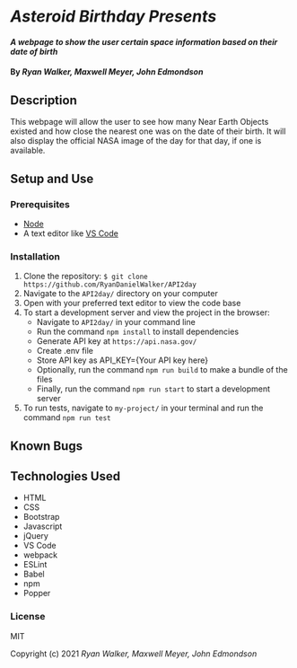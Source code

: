 # _Asteroid Birthday Presents_

#### _A webpage to show the user certain space information based on their date of birth_

#### By _Ryan Walker, Maxwell Meyer, John Edmondson_

## Description
This webpage will allow the user to see how many Near Earth Objects existed and how close the nearest one was on the date of their birth. It will also display the official NASA image of the day for that day, if one is available.


## Setup and Use

### Prerequisites
* [Node](https://nodejs.org/en/)
* A text editor like [VS Code](https://code.visualstudio.com/)

### Installation
1. Clone the repository: `$ git clone https://github.com/RyanDanielWalker/API2day`
2. Navigate to the `API2day/` directory on your computer
3. Open with your preferred text editor to view the code base
4. To start a development server and view the project in the browser:
    * Navigate to `API2day/` in your command line
    * Run the command `npm install` to install dependencies
    * Generate API key at `https://api.nasa.gov/`
    * Create .env file
    * Store API key as API_KEY={Your API key here}
    * Optionally, run the command `npm run build` to make a bundle of the files
    * Finally, run the command `npm run start` to start a development server
5. To run tests, navigate to `my-project/` in your terminal and run the command `npm run test`

## Known Bugs


## Technologies Used
* HTML
* CSS
* Bootstrap
* Javascript
* jQuery
* VS Code
* webpack
* ESLint
* Babel
* npm
* Popper


### License

MIT

Copyright (c) 2021 _Ryan Walker, Maxwell Meyer, John Edmondson_